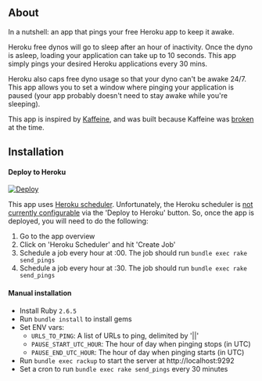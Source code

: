 ## About

In a nutshell: an app that pings your free Heroku app to keep it awake.

Heroku free dynos will go to sleep after an hour of inactivity. Once the dyno
is asleep, loading your application can take up to 10 seconds. This app simply
pings your desired Heroku applications every 30 mins.

Heroku also caps free dyno usage so that your dyno can't be awake 24/7. This app
allows you to set a window where pinging your application is paused (your
app probably doesn't need to stay awake while you're sleeping).

This app is inspired by [Kaffeine](http://kaffeine.herokuapp.com), and was built
because Kaffeine was [broken](https://github.com/romainbutteaud/Kaffeine/issues/29) at the time.


## Installation

#### Deploy to Heroku
[![Deploy](https://www.herokucdn.com/deploy/button.svg)](https://heroku.com/deploy?template=https://github.com/inoda/heroku-pinger/tree/master)

This app uses [Heroku scheduler](https://devcenter.heroku.com/articles/scheduler).
Unfortunately, the Heroku scheduler is [not currently configurable](https://github.com/heroku/cli/issues/668)
via the 'Deploy to Heroku' button. So, once the app is deployed, you will need to do the following:
1. Go to the app overview
2. Click on 'Heroku Scheduler' and hit 'Create Job'
3. Schedule a job every hour at :00. The job should run `bundle exec rake send_pings`
4. Schedule a job every hour at :30. The job should run `bundle exec rake send_pings`

#### Manual installation
- Install Ruby `2.6.5`
- Run `bundle install` to install gems
- Set ENV vars:
  - `URLS_TO_PING`: A list of URLs to ping, delimited by '||'
  - `PAUSE_START_UTC_HOUR`: The hour of day when pinging stops (in UTC)
  - `PAUSE_END_UTC_HOUR`: The hour of day when pinging starts (in UTC)
- Run `bundle exec rackup` to start the server at http://localhost:9292
- Set a cron to run `bundle exec rake send_pings` every 30 minutes
